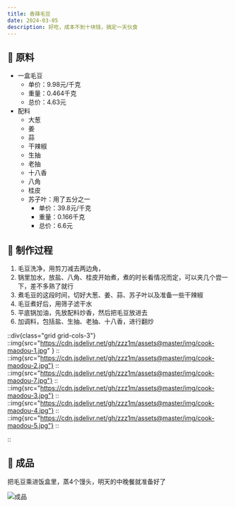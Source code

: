```yaml
---
title: 香辣毛豆
date: 2024-03-05
description: 好吃，成本不到十块钱，搞定一天伙食
---
```


## 🥬 原料

- 一盒毛豆
  - 单价：9.98元/千克
  - 重量：0.464千克
  - 总价：4.63元
- 配料
  - 大葱
  - 姜
  - 蒜
  - 干辣椒
  - 生抽
  - 老抽
  - 十八香
  - 八角
  - 桂皮
  - 苏子叶：用了五分之一
    - 单价：39.8元/千克
    - 重量：0.166千克
    - 总价：6.6元

## 🥘 制作过程

1. 毛豆洗净，用剪刀减去两边角，
2. 锅里加水，放盐、八角、桂皮开始煮，煮的时长看情况而定，可以夹几个尝一下，差不多熟了就行
3. 煮毛豆的这段时间，切好大葱、姜、蒜、苏子叶以及准备一些干辣椒
4. 毛豆煮好后，用筛子滤干水
5. 平底锅加油，先放配料炒香，然后把毛豆放进去
6. 加调料，包括盐、生抽、老抽、十八香，进行翻炒

::div{class="grid grid-cols-3"}
  ::img{src="https://cdn.jsdelivr.net/gh/zzz1m/assets@master/img/cook-maodou-1.jpg" }
  ::
  ::img{src="https://cdn.jsdelivr.net/gh/zzz1m/assets@master/img/cook-maodou-2.jpg"}
  ::
  ::img{src="https://cdn.jsdelivr.net/gh/zzz1m/assets@master/img/cook-maodou-7.jpg"}
  ::
  ::img{src="https://cdn.jsdelivr.net/gh/zzz1m/assets@master/img/cook-maodou-3.jpg"}
  ::
  ::img{src="https://cdn.jsdelivr.net/gh/zzz1m/assets@master/img/cook-maodou-4.jpg"}
  ::
  ::img{src="https://cdn.jsdelivr.net/gh/zzz1m/assets@master/img/cook-maodou-5.jpg"}
  ::
  
::

## 🍱 成品

把毛豆乘进饭盒里，蒸4个馒头，明天的中晚餐就准备好了

![成品](https://cdn.jsdelivr.net/gh/zzz1m/assets@master/img/cook-maodou-6.jpg)
